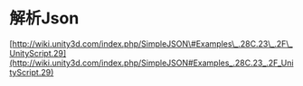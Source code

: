 # 解析Json

[http://wiki.unity3d.com/index.php/SimpleJSON\#Examples\_.28C.23\_.2F\_UnityScript.29](http://wiki.unity3d.com/index.php/SimpleJSON#Examples_.28C.23_.2F_UnityScript.29)

